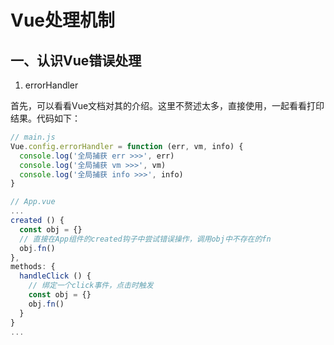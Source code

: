
# Vue处理机制

## 一、认识Vue错误处理

1. errorHandler

首先，可以看看Vue文档对其的介绍。这里不赘述太多，直接使用，一起看看打印结果。代码如下：


```javascript
// main.js
Vue.config.errorHandler = function (err, vm, info) {
  console.log('全局捕获 err >>>', err)
  console.log('全局捕获 vm >>>', vm)
  console.log('全局捕获 info >>>', info)
}

// App.vue
...
created () {
  const obj = {}
  // 直接在App组件的created钩子中尝试错误操作，调用obj中不存在的fn
  obj.fn()
},
methods: {
  handleClick () {
    // 绑定一个click事件，点击时触发
    const obj = {}
    obj.fn()
  }
}
...
```


